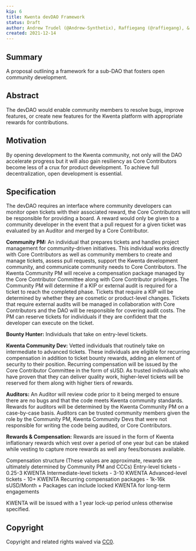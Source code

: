 ```yaml
---
kip: 6
title: Kwenta devDAO Framework
status: Draft
author: Andrew Trudel (@Andrew-Synthetix), Raffiegang (@raffiegang), & Platschi (@platschi)
created: 2021-12-14
---
```


## Summary

A proposal outlining a framework for a sub-DAO that fosters open community development.  

## Abstract

The devDAO would enable community members to resolve bugs, improve features, or create new features for the Kwenta platform with appropriate rewards for contributions. 

## Motivation

By opening development to the Kwenta community, not only will the DAO accelerate progress but it will also gain resiliency as Core Contributors become less of a crux for product development. To achieve full decentralization, open development is essential. 

## Specification

The devDAO requires an interface where community developers can monitor open tickets with their associated reward, the Core Contributors will be responsible for providing a board. A reward would only be given to a community developer in the event that a pull request for a given ticket was evaluated by an Auditor and merged by a Core Contributor. 

**Community PM:** An individual that prepares tickets and handles project management for community-driven initiatives. This individual works directly with Core Contributors as well as community members to create and manage tickets, assess pull requests, support the Kwenta development community, and communicate community needs to Core Contributors. The Kwenta Community PM will receive a compensation package managed by the Core Contributor Committee along with Core Contributor privileges. The Community PM will determine if a KIP or external audit is required for a ticket to reach the completed phase. Tickets that require a KIP will be determined by whether they are cosmetic or product-level changes. Tickets that require external audits will be managed in collaboration with Core Contributors and the DAO will be responsible for covering audit costs. The PM can reserve tickets for individuals if they are confident that the developer can execute on the ticket. 

**Bounty Hunter:** Individuals that take on entry-level tickets. 

**Kwenta Community Dev:** Vetted individuals that routinely take on intermediate to advanced tickets. These individuals are eligible for recurring compensation in addition to ticket bounty rewards, adding an element of security to their position. Recurring compensation will be issued by the Core Contributor Committee in the form of sUSD. As trusted individuals who have proven that they can deliver quality work, higher-level tickets will be reserved for them along with higher tiers of rewards. 

**Auditors:** An Auditor will review code prior to it being merged to ensure there are no bugs and that the code meets Kwenta community standards. Rewards for auditors will be determined by the Kwenta Community PM on a case-by-case basis. Auditors can be trusted community members given the role by the Community PM, Kwenta Community Devs that were not responsible for writing the code being audited, or Core Contributors. 

**Rewards & Compensation:** Rewards are issued in the form of Kwenta inflationary rewards which vest over a period of one year but can be staked while vesting to capture more rewards as well any fees/bonuses available.

Compensation structure (These values are approximate, rewards are ultimately determined by Community PM and CCCs) 
Entry-level tickets - 0.25-3 KWENTA 
Intermediate-level tickets - 3-10 KWENTA
Advanced-level tickets - 10+ KWENTA 
Recurring compensation packages - 1k-16k sUSD/Month + Packages can include locked KWENTA for long-term engagements

KWENTA will be issued with a 1 year lock-up period unless otherwise specified. 

## Copyright

Copyright and related rights waived via [CC0](https://creativecommons.org/publicdomain/zero/1.0/).

